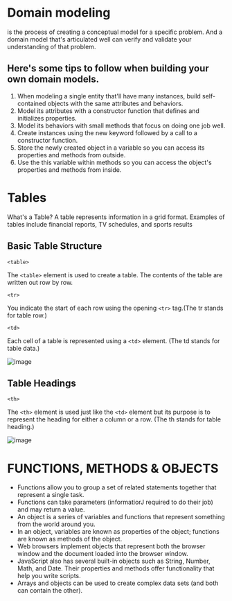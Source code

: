 # Domain modeling

 is the process of creating a conceptual model for a specific problem. And a domain model that's articulated well can verify and validate your understanding of that problem.

## Here's some tips to follow when building your own domain models.

1. When modeling a single entity that'll have many instances, build self-contained objects with the same attributes and behaviors.
2. Model its attributes with a constructor function that defines and initializes properties.
3. Model its behaviors with small methods that focus on doing one job well.
4. Create instances using the new keyword followed by a call to a constructor function.
5. Store the newly created object in a variable so you can access its properties and methods from outside.
6. Use the this variable within methods so you can access the object's properties and methods from inside.

# Tables

What's a Table?
A table represents information in a grid format. Examples of tables include financial reports, TV schedules, and sports results


## Basic Table Structure

`<table>`

The `<table>` element is used to create a table. The contents of the table are written out row by row.

`<tr>`

You indicate the start of each row using the opening `<tr>` tag.(The tr stands for table row.)

`<td>`

Each cell of a table is represented using a `<td>` element. (The td stands for table data.)

![image](https://slideplayer.com/slide/4205843/14/images/9/HTML+Tables+Table+Example+How+the+HTML+code+above+looks+in+a+browser%3A.jpg)

## Table Headings

`<th>`

The `<th>` element is used just like the `<td>` element but its purpose is to represent the heading for either a column or a row. (The th stands for table heading.)

![image](https://lh3.googleusercontent.com/proxy/47ucXFODVOTjc-vpNsOlhJAIl_hgaewkLx4ny4Wy6NWhOTLjD0HkUVkZ1hkIS4SlWmyMjjmFOpNsg-BrK7lKQVo29VHfrxmeT05PJ35LBxsYDKiEf2A)

# FUNCTIONS, METHODS & OBJECTS

- Functions allow you to group a set of related statements together that represent a single task.
- Functions can take parameters (informatiorJ required to do their job) and may return a value.
- An object is a series of variables and functions that represent something from the world around you.
- In an object, variables are known as properties of the object; functions are known as methods of the object.
- Web browsers implement objects that represent both the browser window and the document loaded into the browser window.
- JavaScript also has several built-in objects such as String, Number, Math, and Date. Their properties and methods offer functionality that help you write scripts.
- Arrays and objects can be used to create complex data sets (and both can contain the other). 